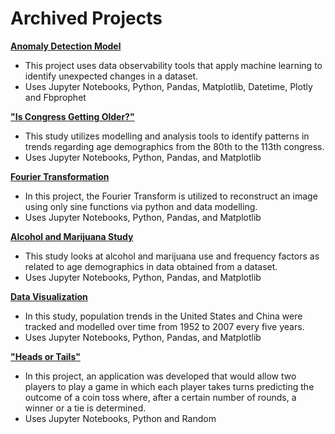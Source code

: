 <h1>Archived Projects</h1>


<b>[Anomaly Detection Model](https://github.com/andrew-disario/anomaly-detction-model/) </b>
- This project uses data observability tools that apply machine learning to identify unexpected changes in a dataset.
- Uses Jupyter Notebooks, Python, Pandas, Matplotlib, Datetime, Plotly and Fbprophet

<b>["Is Congress Getting Older?"](https://github.com/andrew-disario/is-congress-getting-older)</b>
- This study utilizes modelling and analysis tools to identify patterns in trends regarding age demographics from the 80th to the 113th congress.
- Uses Jupyter Notebooks, Python, Pandas, and Matplotlib

<b>[Fourier Transformation](https://github.com/andrew-disario/fourier-transformation) </b>
- In this project, the Fourier Transform is utilized to reconstruct an image using only sine functions via python and data modelling.
- Uses Jupyter Notebooks, Python, Pandas, and Matplotlib

<b>[Alcohol and Marijuana Study](https://github.com/andrew-disario/alcohol-and-marijuana-study)</b>
- This study looks at alcohol and marijuana use and frequency factors as related to age demographics in data obtained from a dataset.
- Uses Jupyter Notebooks, Python, Pandas, and Matplotlib

<b>[Data Visualization](https://github.com/andrew-disario/data-visualization)</b>
- In this study, population trends in the United States and China were tracked and modelled over time from 1952 to 2007 every five years.
- Uses Jupyter Notebooks, Python, Pandas, and Matplotlib

<b>["Heads or Tails"](https://github.com/andrew-disario/heads-or-tails) </b>
- In this project, an application was developed that would allow two players to play a game in which each player takes turns predicting the outcome of a coin toss where, after a certain number of rounds, a winner or a tie is determined.
- Uses Jupyter Notebooks, Python and Random
